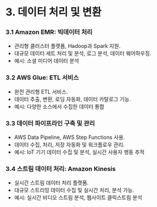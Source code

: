 # 3. 데이터 처리 및 변환

### 3.1 Amazon EMR: 빅데이터 처리
- 관리형 클러스터 플랫폼, Hadoop과 Spark 지원.
- 대규모 데이터 세트 처리 및 분석, 로그 분석, 데이터 웨어하우징.
- 예시: 소셜 미디어 데이터 분석

### 3.2 AWS Glue: ETL 서비스
- 완전 관리형 ETL 서비스.
- 데이터 추출, 변환, 로딩 자동화, 데이터 카탈로그 기능.
- 예시: 다양한 소스에서 수집한 데이터 통합

### 3.3 데이터 파이프라인 구축 및 관리
- AWS Data Pipeline, AWS Step Functions 사용.
- 데이터 수집, 처리, 저장 자동화 및 워크플로우 관리.
- 예시: IoT 기기 데이터 수집 및 분석, 실시간 사용자 행동 추적

### 3.4 스트림 데이터 처리: Amazon Kinesis
- 실시간 스트림 데이터 처리 플랫폼.
- 대규모 스트리밍 데이터 수집 및 실시간 처리, 분석 가능.
- 예시: 실시간 비디오 스트림 분석, 웹사이트 클릭스트림 분석